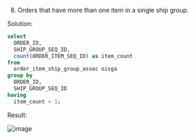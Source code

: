8. Orders that have more than one item in a single ship group.

Solution:
```sql
select 
  ORDER_ID, 
  SHIP_GROUP_SEQ_ID, 
  count(ORDER_ITEM_SEQ_ID) as item_count 
from 
  order_item_ship_group_assoc oisga 
group by 
  ORDER_ID, 
  SHIP_GROUP_SEQ_ID 
having 
  item_count > 1;
```

Result:

![image](https://github.com/Nishtha-Jain-1119/Training-Assignment/assets/127538617/c2001342-a31b-4381-bfde-ee29eb8aebc1)
